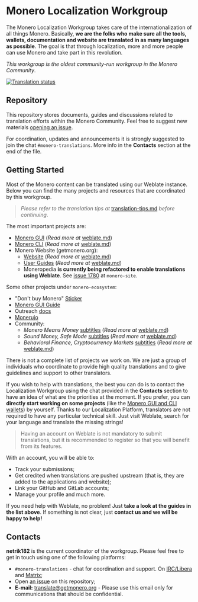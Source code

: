 # Monero Localization Workgroup

The Monero Localization Workgroup takes care of the internationalization of all things Monero. Basically, **we are the folks who make sure all the tools, wallets, documentation and website are translated in as many languages as possible**. The goal is that through localization, more and more people can use Monero and take part in this revolution.

*This workgroup is the oldest community-run workgroup in the Monero Community*.

<a href="https://translate.getmonero.org/engage/monero/">
<img src="https://translate.getmonero.org/widgets/monero/-/horizontal-auto.svg" alt="Translation status" />
</a>

## Repository

This repository stores documents, guides and discussions related to translation efforts within the Monero Community. Feel free to suggest new materials [opening an issue](https://github.com/monero-ecosystem/monero-translations/issues/new).

For coordination, updates and announcements it is strongly suggested to join the chat `#monero-translations`. More info in the **Contacts** section at the end of the file.

## Getting Started

Most of the Monero content can be translated using our Weblate instance. Below you can find the many projects and resources that are coordinated by this workgroup.

> *Please refer to the translation tips at* [translation-tips.md](https://github.com/monero-ecosystem/monero-translations/blob/master/translation-tips.md) *before continuing*.

The most important projects are:

- [Monero GUI](https://translate.getmonero.org/engage/monero/) (*Read more at* [weblate.md](https://github.com/monero-ecosystem/monero-translations/blob/master/weblate.md))
- [Monero CLI](https://translate.getmonero.org/engage/monero/) (*Read more at* [weblate.md](https://github.com/monero-ecosystem/monero-translations/blob/master/weblate.md))
- Monero Website (getmonero.org):
	- [Website](https://translate.getmonero.org/engage/getmonero/) (*Read more at* [weblate.md](https://github.com/monero-ecosystem/monero-translations/blob/master/weblate.md))
	- [User Guides](https://translate.getmonero.org/engage/getmonero-user-guides/) (*Read more at* [weblate.md](https://github.com/monero-ecosystem/monero-translations/blob/master/weblate.md))
	- Moneropedia **is currently being refactored to enable translations using Weblate**. See [issue 1780](https://github.com/monero-project/monero-site/issues/1780) at `monero-site`.

Some other projects under `monero-ecosystem`:

- "Don't buy Monero" [Sticker](https://github.com/monero-ecosystem/dont-buy-monero-sticker)
- [Monero GUI Guide](https://github.com/monero-ecosystem/monero-GUI-guide#translations)
- Outreach [docs](https://github.com/monero-ecosystem/outreach-docs#translations) 
- [Monerujo](https://github.com/monero-ecosystem/monero-translations/blob/master/translate-monerujo.md)
- Community:
	- *Monero Means Money* [subtitles](https://translate.getmonero.org/engage/community/) (*Read more at* [weblate.md](https://github.com/monero-ecosystem/monero-translations/blob/master/weblate.md))
	- *Sound Money, Safe Mode* [subtitles](https://translate.getmonero.org/engage/community/) (*Read more at* [weblate.md](https://github.com/monero-ecosystem/monero-translations/blob/master/weblate.md))
	- *Behavioral Finance, Cryptocurrency Markets* [subtitles](https://translate.getmonero.org/engage/community/) (*Read more at* [weblate.md](https://github.com/monero-ecosystem/monero-translations/blob/master/weblate.md))

There is not a complete list of projects we work on. We are just a group of individuals who coordinate to provide high quality translations and to give guidelines and support to other translators.

If you wish to help with translations, the best you can do is to contact the Localization Workgroup using the chat provided in the **Contacts** section to have an idea of what are the priorities at the moment. If you prefer, you can **directly start working on some projects** (like the [Monero GUI and CLI wallets](https://translate.getmonero.org/engage/monero/)) by yourself. Thanks to our Localization Platform, translators are not required to have any particular technical skill. Just visit Weblate, search for your language and translate the missing strings!

> Having an account on Weblate is not mandatory to submit translations, but it is recommended to register so that you will benefit from its features.

With an account, you will be able to:

- Track your submissions;
- Get credited when translations are pushed upstream (that is, they are added to the applications and website);
- Link your GitHub and GitLab accounts;
- Manage your profile and much more.
 
If you need help with Weblate, no problem! Just **take a look at the guides in the list above**. If something is not clear, just **contact us and we will be happy to help!**

## Contacts

**netrik182** is the current coordinator of the workgroup. Please feel free to get in touch using one of the following platforms:

- `#monero-translations` - chat for coordination and support. On [IRC/Libera](ircs://irc.libera.chat/#monero-translations) and [Matrix](https://matrix.to/#/!BKMbQLMDzHKzmtrBfg:matrix.org?via=monero.social&via=matrix.org&via=libera.chat);
- Open [an issue](https://github.com/monero-ecosystem/monero-translations/issues/new) on this repository;
- **E-mail:** [translate@getmonero.org](mailto:translate@getmonero.org) - Please use this email only for communications that should be confidential.
